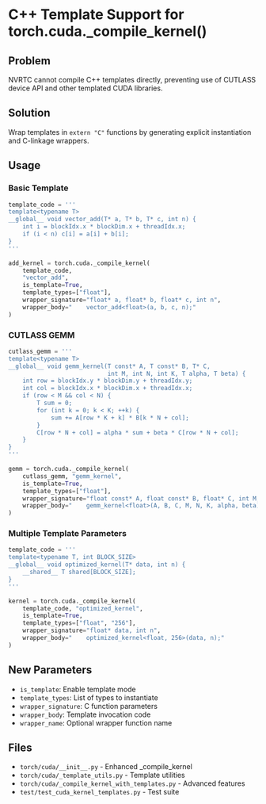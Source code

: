 # C++ Template Support for torch.cuda._compile_kernel()

## Problem
NVRTC cannot compile C++ templates directly, preventing use of CUTLASS device API and other templated CUDA libraries.

## Solution
Wrap templates in `extern "C"` functions by generating explicit instantiation and C-linkage wrappers.

## Usage

### Basic Template
```python
template_code = '''
template<typename T>
__global__ void vector_add(T* a, T* b, T* c, int n) {
    int i = blockIdx.x * blockDim.x + threadIdx.x;
    if (i < n) c[i] = a[i] + b[i];
}
'''

add_kernel = torch.cuda._compile_kernel(
    template_code,
    "vector_add",
    is_template=True,
    template_types=["float"],
    wrapper_signature="float* a, float* b, float* c, int n",
    wrapper_body="    vector_add<float>(a, b, c, n);"
)
```

### CUTLASS GEMM
```python
cutlass_gemm = '''
template<typename T>
__global__ void gemm_kernel(T const* A, T const* B, T* C,
                            int M, int N, int K, T alpha, T beta) {
    int row = blockIdx.y * blockDim.y + threadIdx.y;
    int col = blockIdx.x * blockDim.x + threadIdx.x;
    if (row < M && col < N) {
        T sum = 0;
        for (int k = 0; k < K; ++k) {
            sum += A[row * K + k] * B[k * N + col];
        }
        C[row * N + col] = alpha * sum + beta * C[row * N + col];
    }
}
'''

gemm = torch.cuda._compile_kernel(
    cutlass_gemm, "gemm_kernel",
    is_template=True,
    template_types=["float"],
    wrapper_signature="float const* A, float const* B, float* C, int M, int N, int K, float alpha, float beta",
    wrapper_body="    gemm_kernel<float>(A, B, C, M, N, K, alpha, beta);"
)
```

### Multiple Template Parameters
```python
template_code = '''
template<typename T, int BLOCK_SIZE>
__global__ void optimized_kernel(T* data, int n) {
    __shared__ T shared[BLOCK_SIZE];
}
'''

kernel = torch.cuda._compile_kernel(
    template_code, "optimized_kernel",
    is_template=True,
    template_types=["float", "256"],
    wrapper_signature="float* data, int n",
    wrapper_body="    optimized_kernel<float, 256>(data, n);"
)
```

## New Parameters
- `is_template`: Enable template mode
- `template_types`: List of types to instantiate
- `wrapper_signature`: C function parameters
- `wrapper_body`: Template invocation code
- `wrapper_name`: Optional wrapper function name

## Files
- `torch/cuda/__init__.py` - Enhanced _compile_kernel
- `torch/cuda/_template_utils.py` - Template utilities
- `torch/cuda/_compile_kernel_with_templates.py` - Advanced features
- `test/test_cuda_kernel_templates.py` - Test suite